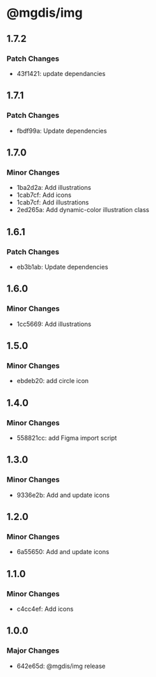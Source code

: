 # @mgdis/img

## 1.7.2

### Patch Changes

- 43f1421: update dependancies

## 1.7.1

### Patch Changes

- fbdf99a: Update dependencies

## 1.7.0

### Minor Changes

- 1ba2d2a: Add illustrations
- 1cab7cf: Add icons
- 1cab7cf: Add illustrations
- 2ed265a: Add dynamic-color illustration class

## 1.6.1

### Patch Changes

- eb3b1ab: Update dependencies

## 1.6.0

### Minor Changes

- 1cc5669: Add illustrations

## 1.5.0

### Minor Changes

- ebdeb20: add circle icon

## 1.4.0

### Minor Changes

- 558821cc: add Figma import script

## 1.3.0

### Minor Changes

- 9336e2b: Add and update icons

## 1.2.0

### Minor Changes

- 6a55650: Add and update icons

## 1.1.0

### Minor Changes

- c4cc4ef: Add icons

## 1.0.0

### Major Changes

- 642e65d: @mgdis/img release
